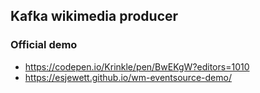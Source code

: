## Kafka wikimedia producer

### Official demo

-   https://codepen.io/Krinkle/pen/BwEKgW?editors=1010
-   https://esjewett.github.io/wm-eventsource-demo/
